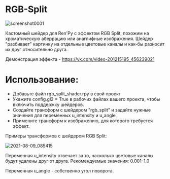 # RGB-Split
![screenshot0001](https://user-images.githubusercontent.com/23055740/128658333-8ad6c0a4-50ed-49fe-a05c-af4c43ccce4a.png)

Кастомный шейдер для Ren'Py с эффектом RGB Split, похожим на хроматическую аберрацию или анаглифные изображения.
Шейдер "разбивает" картинку на отдельные цветовые каналы и как-бы разносит их друг относительно друга. 

Демонстрация эффекта - https://vk.com/video-201215195_456239021

# Использование:
* Добавьте файл rgb_split_shader.rpy в свой проект
* Укажите config.gl2 = True в рабочих файлах вашего проекта, чтобы включить поддержку шейдеров.
* Создайте трансформ с шейдером "rgb_split" и задайте нужные значения для переменных u_intensity и u_angle
* Примените трансформ к изображению, для которого требуется эффект. 

Примеры трансформов с шейдером RGB Split:

![2021-08-09_085415](https://user-images.githubusercontent.com/23055740/128658974-97f348dd-5560-4b49-89eb-70e6a7d6a519.png)

Переменная u_intensity отвечает за то, насколько цветовые каналы будут удалены друг от друга. Рекомендуемые значения: 0.001-1.0

Переменная u_angle - собственно угол поворота. 
